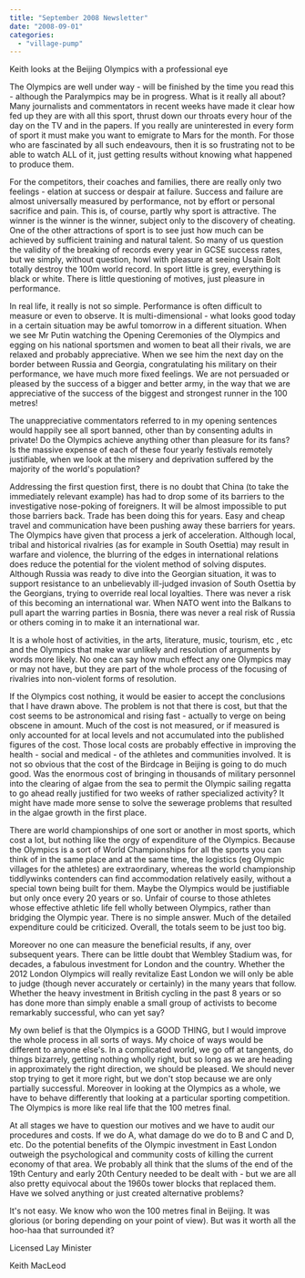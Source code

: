 ```yaml
---
title: "September 2008 Newsletter"
date: "2008-09-01"
categories: 
  - "village-pump"
---
```


Keith looks at the Beijing Olympics with a professional eye

The Olympics are well under way - will be finished by the time you read this - although the Paralympics may be in progress. What is it really all about? Many journalists and commentators in recent weeks have made it clear how fed up they are with all this sport, thrust down our throats every hour of the day on the TV and in the papers. If you really are uninterested in every form of sport it must make you want to emigrate to Mars for the month. For those who are fascinated by all such endeavours, then it is so frustrating not to be able to watch ALL of it, just getting results without knowing what happened to produce them.

For the competitors, their coaches and families, there are really only two feelings - elation at success or despair at failure. Success and failure are almost universally measured by performance, not by effort or personal sacrifice and pain. This is, of course, partly why sport is attractive. The winner is the winner is the winner, subject only to the discovery of cheating. One of the other attractions of sport is to see just how much can be achieved by sufficient training and natural talent. So many of us question the validity of the breaking of records every year in GCSE success rates, but we simply, without question, howl with pleasure at seeing Usain Bolt totally destroy the 100m world record. In sport little is grey, everything is black or white. There is little questioning of motives, just pleasure in performance.

In real life, it really is not so simple. Performance is often difficult to measure or even to observe. It is multi-dimensional - what looks good today in a certain situation may be awful tomorrow in a different situation. When we see Mr Putin watching the Opening Ceremonies of the Olympics and egging on his national sportsmen and women to beat all their rivals, we are relaxed and probably appreciative. When we see him the next day on the border between Russia and Georgia, congratulating his military on their performance, we have much more fixed feelings. We are not persuaded or pleased by the success of a bigger and better army, in the way that we are appreciative of the success of the biggest and strongest runner in the 100 metres!

The unappreciative commentators referred to in my opening sentences would happily see all sport banned, other than by consenting adults in private! Do the Olympics achieve anything other than pleasure for its fans? Is the massive expense of each of these four yearly festivals remotely justifiable, when we look at the misery and deprivation suffered by the majority of the world's population?

Addressing the first question first, there is no doubt that China (to take the immediately relevant example) has had to drop some of its barriers to the investigative nose-poking of foreigners. It will be almost impossible to put those barriers back. Trade has been doing this for years. Easy and cheap travel and communication have been pushing away these barriers for years. The Olympics have given that process a jerk of acceleration. Although local, tribal and historical rivalries (as for example in South Osettia) may result in warfare and violence, the blurring of the edges in international relations does reduce the potential for the violent method of solving disputes. Although Russia was ready to dive into the Georgian situation, it was to support resistance to an unbelievably ill-judged invasion of South Osettia by the Georgians, trying to override real local loyalties. There was never a risk of this becoming an international war. When NATO went into the Balkans to pull apart the warring parties in Bosnia, there was never a real risk of Russia or others coming in to make it an international war.

It is a whole host of activities, in the arts, literature, music, tourism, etc , etc and the Olympics that make war unlikely and resolution of arguments by words more likely. No one can say how much effect any one Olympics may or may not have, but they are part of the whole process of the focusing of rivalries into non-violent forms of resolution.

If the Olympics cost nothing, it would be easier to accept the conclusions that I have drawn above. The problem is not that there is cost, but that the cost seems to be astronomical and rising fast - actually to verge on being obscene in amount. Much of the cost is not measured, or if measured is only accounted for at local levels and not accumulated into the published figures of the cost. Those local costs are probably effective in improving the health - social and medical - of the athletes and communities involved. It is not so obvious that the cost of the Birdcage in Beijing is going to do much good. Was the enormous cost of bringing in thousands of military personnel into the clearing of algae from the sea to permit the Olympic sailing regatta to go ahead really justified for two weeks of rather specialized activity? It might have made more sense to solve the sewerage problems that resulted in the algae growth in the first place.

There are world championships of one sort or another in most sports, which cost a lot, but nothing like the orgy of expenditure of the Olympics. Because the Olympics is a sort of World Championships for all the sports you can think of in the same place and at the same time, the logistics (eg Olympic villages for the athletes) are extraordinary, whereas the world championship tiddlywinks contenders can find accommodation relatively easily, without a special town being built for them. Maybe the Olympics would be justifiable but only once every 20 years or so. Unfair of course to those athletes whose effective athletic life fell wholly between Olympics, rather than bridging the Olympic year. There is no simple answer. Much of the detailed expenditure could be criticized. Overall, the totals seem to be just too big.

Moreover no one can measure the beneficial results, if any, over subsequent years. There can be little doubt that Wembley Stadium was, for decades, a fabulous investment for London and the country. Whether the 2012 London Olympics will really revitalize East London we will only be able to judge (though never accurately or certainly) in the many years that follow. Whether the heavy investment in British cycling in the past 8 years or so has done more than simply enable a small group of activists to become remarkably successful, who can yet say?

My own belief is that the Olympics is a GOOD THING, but I would improve the whole process in all sorts of ways. My choice of ways would be different to anyone else's. In a complicated world, we go off at tangents, do things bizarrely, getting nothing wholly right, but so long as we are heading in approximately the right direction, we should be pleased. We should never stop trying to get it more right, but we don't stop because we are only partially successful. Moreover in looking at the Olympics as a whole, we have to behave differently that looking at a particular sporting competition. The Olympics is more like real life that the 100 metres final.

At all stages we have to question our motives and we have to audit our procedures and costs. If we do A, what damage do we do to B and C and D, etc. Do the potential benefits of the Olympic investment in East London outweigh the psychological and community costs of killing the current economy of that area. We probably all think that the slums of the end of the 19th Century and early 20th Century needed to be dealt with - but we are all also pretty equivocal about the 1960s tower blocks that replaced them. Have we solved anything or just created alternative problems?

It's not easy. We know who won the 100 metres final in Beijing. It was glorious (or boring depending on your point of view). But was it worth all the hoo-haa that surrounded it?

Licensed Lay Minister

Keith MacLeod
